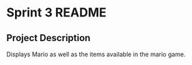 ﻿# Sprint 3 README
## Project Description

Displays Mario as well as the items available in the mario game.